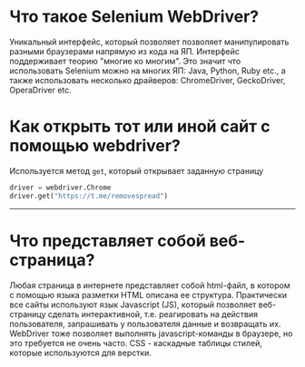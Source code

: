 # Что такое Selenium WebDriver?
Уникальный интерфейс, который позволяет позволяет манипулировать разными браузерами напрямую из кода на ЯП.
Интерфейс поддерживает теорию "многие ко многим". Это значит что использовать Selenium можно на многих ЯП: Java, Python, Ruby etc., а также использовать несколько драйверов: ChromeDriver, GeckoDriver, OperaDriver etc.
# Как открыть тот или иной сайт с помощью webdriver?
Используется метод `get`, который открывает заданную страницу
```python
driver = webdriver.Chrome
driver.get("https://t.me/removespread")
```
___
# Что представляет собой веб-страница?
Любая страница в интернете представляет собой html-файл, в котором с помощью языка разметки HTML описана ее структура.
Практически все сайты используют язык Javascript (JS), который позволяет веб-страницу сделать интерактивной, т.е. реагировать на действия пользователя, запрашивать у пользователя данные и возвращать их. WebDriver тоже позволяет выполнять javascript-команды в браузере, но это требуется не очень часто.
CSS - каскадные таблицы стилей, которые используются для верстки. 